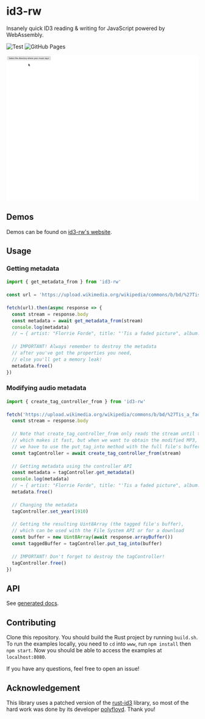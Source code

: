 # id3-rw
Insanely quick ID3 reading & writing for JavaScript powered by WebAssembly.

![Test](https://github.com/trustedtomato/id3-rw/workflows/Test/badge.svg?branch=master)
![GitHub Pages](https://github.com/trustedtomato/id3-rw/workflows/GitHub%20Pages/badge.svg?event=push)

![Screenshot of id3-rw in action.](https://raw.githubusercontent.com/trustedtomato/id3-rw/master/demo-cropped.gif)

## Demos
Demos can be found on [id3-rw's website](https://trustedtomato.github.io/id3-rw/).

## Usage

### Getting metadata
```javascript
import { get_metadata_from } from 'id3-rw'

const url = 'https://upload.wikimedia.org/wikipedia/commons/b/bd/%27Tis_a_faded_picture_by_Florrie_Forde.mp3'

fetch(url).then(async response => {
  const stream = response.body
  const metadata = await get_metadata_from(stream)
  console.log(metadata)
  // → { artist: "Florrie Forde", title: "'Tis a faded picture", album: "Edison Amberol: 12255" }

  // IMPORTANT! Always remember to destroy the metadata
  // after you've got the properties you need,
  // else you'll get a memory leak!
  metadata.free()
})
```

### Modifying audio metadata
```javascript
import { create_tag_controller_from } from 'id3-rw'

fetch('https://upload.wikimedia.org/wikipedia/commons/b/bd/%27Tis_a_faded_picture_by_Florrie_Forde.mp3').then(async response => {
  const stream = response.body

  // Note that create_tag_controller_from only reads the stream until the tag is read (not the entire file),
  // which makes it fast, but when we want to obtain the modified MP3,
  // we have to use the put_tag_into method with the full file's buffer (see below)
  const tagController = await create_tag_controller_from(stream)

  // Getting metadata using the controller API
  const metadata = tagController.get_metadata()
  console.log(metadata)
  // → { artist: "Florrie Forde", title: "'Tis a faded picture", album: "Edison Amberol: 12255" }
  metadata.free()

  // Changing the metadata
  tagController.set_year(1910)

  // Getting the resulting Uint8Array (the tagged file's buffer),
  // which can be used with the File System API or for a download
  const buffer = new Uint8Array(await response.arrayBuffer())
  const taggedBuffer = tagController.put_tag_into(buffer)

  // IMPORTANT! Don't forget to destroy the tagController!
  tagController.free()
})
```

## API
See [generated docs](https://trustedtomato.github.io/id3-rw/docs/).

## Contributing
Clone this repository. You should build the Rust project by running `build.sh`.
To run the examples locally, you need to `cd` into `www`, run `npm install` then `npm start`.
Now you should be able to access the examples at `localhost:8080`.

If you have any questions, feel free to open an issue!

## Acknowledgement
This library uses a patched version of the [rust-id3](https://github.com/polyfloyd/rust-id3) library,
so most of the hard work was done by its developer [polyfloyd](https://github.com/polyfloyd). Thank you!